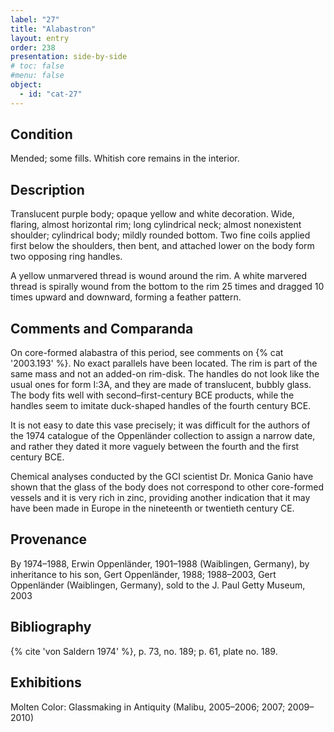 ```yaml
---
label: "27"
title: "Alabastron"
layout: entry
order: 238
presentation: side-by-side
# toc: false
#menu: false 
object:
  - id: "cat-27"
---
```


## Condition

Mended; some fills. Whitish core remains in the interior.

## Description

Translucent purple body; opaque yellow and white decoration. Wide, flaring, almost horizontal rim; long cylindrical neck; almost nonexistent shoulder; cylindrical body; mildly rounded bottom. Two fine coils applied first below the shoulders, then bent, and attached lower on the body form two opposing ring handles.

A yellow unmarvered thread is wound around the rim. A white marvered thread is spirally wound from the bottom to the rim 25 times and dragged 10 times upward and downward, forming a feather pattern.

## Comments and Comparanda

On core-formed alabastra of this period, see comments on {% cat '2003.193' %}. No exact parallels have been located. The rim is part of the same mass and not an added-on rim-disk. The handles do not look like the usual ones for form I:3A, and they are made of translucent, bubbly glass. The body fits well with second–first-century BCE products, while the handles seem to imitate duck-shaped handles of the fourth century BCE.

It is not easy to date this vase precisely; it was difficult for the authors of the 1974 catalogue of the Oppenländer collection to assign a narrow date, and rather they dated it more vaguely between the fourth and the first century BCE.

Chemical analyses conducted by the GCI scientist Dr. Monica Ganio have shown that the glass of the body does not correspond to other core-formed vessels and it is very rich in zinc, providing another indication that it may have been made in Europe in the nineteenth or twentieth century CE.

## Provenance

By 1974–1988, Erwin Oppenländer, 1901–1988 (Waiblingen, Germany), by inheritance to his son, Gert Oppenländer, 1988; 1988–2003, Gert Oppenländer (Waiblingen, Germany), sold to the J. Paul Getty Museum, 2003

## Bibliography

{% cite 'von Saldern 1974' %}, p. 73, no. 189; p. 61, plate no. 189.

## Exhibitions

Molten Color: Glassmaking in Antiquity (Malibu, 2005–2006; 2007; 2009–2010)
